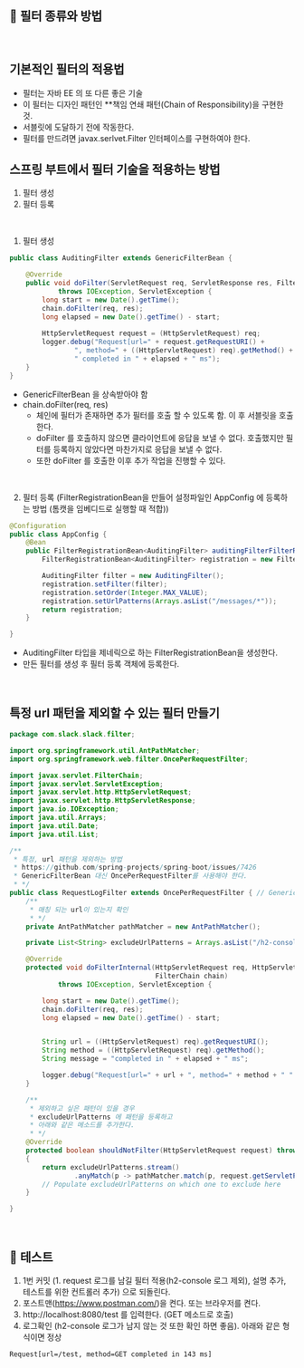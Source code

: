 📌 필터 종류와 방법
-

<br/>

기본적인 필터의 적용법
-

* 필터는 자바 EE 의 또 다른 좋은 기술
* 이 필터는 디자인 패턴인 **책임 연쇄 패턴(Chain of Responsibility)을 구현한 것.
* 서블릿에 도달하기 전에 작동한다.
* 필터를 만드려면 javax.serlvet.Filter 인터페이스를 구현하여야 한다.

스프링 부트에서 필터 기술을 적용하는 방법
-
1. 필터 생성
2. 필터 등록


<br/>

1. 필터 생성

```java
public class AuditingFilter extends GenericFilterBean {

    @Override
    public void doFilter(ServletRequest req, ServletResponse res, FilterChain chain) 
            throws IOException, ServletException {
        long start = new Date().getTime();
        chain.doFilter(req, res);
        long elapsed = new Date().getTime() - start;
        
        HttpServletRequest request = (HttpServletRequest) req;
        logger.debug("Request[url=" + request.getRequestURI() + 
                ", method=" + ((HttpServletRequest) req).getMethod() + 
                " completed in " + elapsed + " ms");
    }
}
```

* GenericFilterBean 을 상속받아야 함
* chain.doFilter(req, res)
    - 체인에 필터가 존재하면 추가 필터를 호출 할 수 있도록 함. 이 후 서블릿을 호출한다.
    - doFilter 를 호출하지 않으면 클라이언트에 응답을 보낼 수 없다. 호출했지만 필터를 등록하지 않았다면 마찬가지로 응답을 보낼 수 없다.
    - 또한 doFilter 를 호출한 이후 추가 작업을 진행할 수 있다.
    


<br/>

2. 필터 등록 (FilterRegistrationBean을 만들어 설정파일인 AppConfig 에 등록하는 방법 (톰캣을 임베디드로 실행할 때 적합))

```java
@Configuration
public class AppConfig {
    @Bean
    public FilterRegistrationBean<AuditingFilter> auditingFilterFilterRegistrationBean() {
        FilterRegistrationBean<AuditingFilter> registration = new FilterRegistrationBean<>();

        AuditingFilter filter = new AuditingFilter();
        registration.setFilter(filter);
        registration.setOrder(Integer.MAX_VALUE);
        registration.setUrlPatterns(Arrays.asList("/messages/*"));
        return registration;
    }

}
```
* AuditingFilter 타입을 제네릭으로 하는 FilterRegistrationBean을 생성한다.
* 만든 필터를 생성 후 필터 등록 객체에 등록한다.



<br/>


특정 url 패턴을 제외할 수 있는 필터 만들기
-
```java
package com.slack.slack.filter;

import org.springframework.util.AntPathMatcher;
import org.springframework.web.filter.OncePerRequestFilter;

import javax.servlet.FilterChain;
import javax.servlet.ServletException;
import javax.servlet.http.HttpServletRequest;
import javax.servlet.http.HttpServletResponse;
import java.io.IOException;
import java.util.Arrays;
import java.util.Date;
import java.util.List;

/**
 * 특정, url 패턴을 제외하는 방법
 * https://github.com/spring-projects/spring-boot/issues/7426
 * GenericFilterBean 대신 OncePerRequestFilter를 사용해야 한다.
 * */
public class RequestLogFilter extends OncePerRequestFilter { // GenericFilterBean
    /**
     * 매칭 되는 url이 있는지 확인
     * */
    private AntPathMatcher pathMatcher = new AntPathMatcher();

    private List<String> excludeUrlPatterns = Arrays.asList("/h2-console/**");

    @Override
    protected void doFilterInternal(HttpServletRequest req, HttpServletResponse res,
                                    FilterChain chain)
            throws IOException, ServletException {

        long start = new Date().getTime();
        chain.doFilter(req, res);
        long elapsed = new Date().getTime() - start;


        String url = ((HttpServletRequest) req).getRequestURI();
        String method = ((HttpServletRequest) req).getMethod();
        String message = "completed in " + elapsed + " ms";

        logger.debug("Request[url=" + url + ", method=" + method + " " + message);
    }

    /**
     * 제외하고 싶은 패턴이 있을 경우 
     * excludeUrlPatterns 에 패턴을 등록하고
     * 아래와 같은 메소드를 추가한다.
     * */
    @Override
    protected boolean shouldNotFilter(HttpServletRequest request) throws ServletException
    {
        return excludeUrlPatterns.stream()
                .anyMatch(p -> pathMatcher.match(p, request.getServletPath()));
        // Populate excludeUrlPatterns on which one to exclude here
    }

}

```



<br/>

📌 테스트
-
1. 1번 커밋 (1. request 로그를 남길 필터 적용(h2-console 로그 제외), 설명 추가, 테스트를 위한 컨트롤러 추가) 으로 되돌린다.
2. 포스트맨(https://www.postman.com/)을 켠다. 또는 브라우저를 켠다.
3. http://localhost:8080/test 를 입력한다. (GET 메소드로 호출)
4. 로그확인 (h2-console 로그가 남지 않는 것 또한 확인 하면 좋음). 아래와 같은 형식이면 정상
```html
Request[url=/test, method=GET completed in 143 ms]
```




